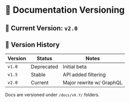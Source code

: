 # 🔁 Documentation Versioning

## 📌 Current Version: `v2.0`

## 🧾 Version History

| Version | Status     | Notes                    |
|---------|------------|--------------------------|
| `v1.0`  | Deprecated | Initial beta             |
| `v1.5`  | Stable     | API added filtering      |
| `v2.0`  | Current    | Major rewrite w/ GraphQL |

Docs are versioned under `/docs/vX.Y/` folders.
